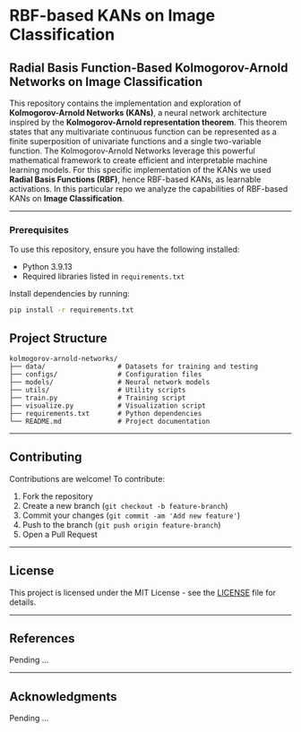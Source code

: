# RBF-based KANs on Image Classification
## Radial Basis Function-Based Kolmogorov-Arnold Networks on Image Classification

This repository contains the implementation and exploration of **Kolmogorov-Arnold Networks (KANs)**, a neural network architecture inspired by the **Kolmogorov-Arnold representation theorem**. This theorem states that any multivariate continuous function can be represented as a finite superposition of univariate functions and a single two-variable function. 
The Kolmogorov-Arnold Networks leverage this powerful mathematical framework to create efficient and interpretable machine learning models.
For this specific implementation of the KANs we used **Radial Basis Functions (RBF)**, hence RBF-based KANs, as learnable activations. In this particular repo we analyze the capabilities of RBF-based KANs on **Image Classification**.

---

### Prerequisites
To use this repository, ensure you have the following installed:
- Python 3.9.13
- Required libraries listed in `requirements.txt`

Install dependencies by running:
```bash
pip install -r requirements.txt
```

## Project Structure
```
kolmogorov-arnold-networks/
├── data/                  # Datasets for training and testing
├── configs/               # Configuration files
├── models/                # Neural network models
├── utils/                 # Utility scripts
├── train.py               # Training script
├── visualize.py           # Visualization script
├── requirements.txt       # Python dependencies
└── README.md              # Project documentation
```

---
## Contributing
Contributions are welcome! To contribute:
1. Fork the repository
2. Create a new branch (`git checkout -b feature-branch`)
3. Commit your changes (`git commit -am 'Add new feature'`)
4. Push to the branch (`git push origin feature-branch`)
5. Open a Pull Request
---

## License
This project is licensed under the MIT License - see the [LICENSE](LICENSE) file for details.

---
## References
Pending ...

---
## Acknowledgments
Pending ...
